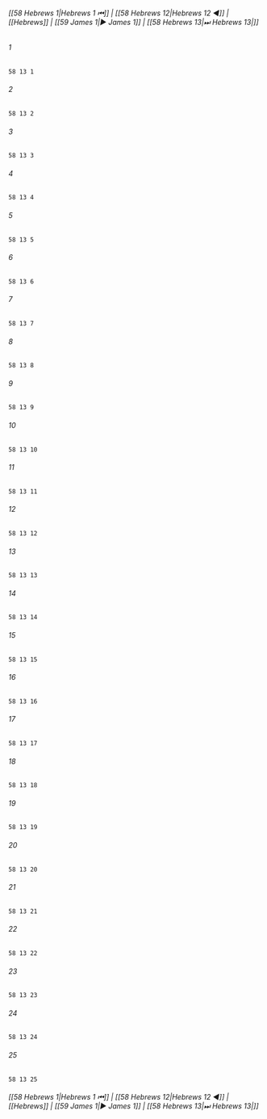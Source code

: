
###### [[58 Hebrews 1|Hebrews 1 ⏮]] | [[58 Hebrews 12|Hebrews 12 ◀]] | [[Hebrews]] | [[59 James 1|▶ James 1]] | [[58 Hebrews 13|⏭ Hebrews 13|]]

###### 1
``` verse
58 13 1 
```
###### 2
``` verse
58 13 2 
```
###### 3
``` verse
58 13 3 
```
###### 4
``` verse
58 13 4 
```
###### 5
``` verse
58 13 5 
```
###### 6
``` verse
58 13 6 
```
###### 7
``` verse
58 13 7 
```
###### 8
``` verse
58 13 8 
```
###### 9
``` verse
58 13 9 
```
###### 10
``` verse
58 13 10 
```
###### 11
``` verse
58 13 11 
```
###### 12
``` verse
58 13 12 
```
###### 13
``` verse
58 13 13 
```
###### 14
``` verse
58 13 14 
```
###### 15
``` verse
58 13 15 
```
###### 16
``` verse
58 13 16 
```
###### 17
``` verse
58 13 17 
```
###### 18
``` verse
58 13 18 
```
###### 19
``` verse
58 13 19 
```
###### 20
``` verse
58 13 20 
```
###### 21
``` verse
58 13 21 
```
###### 22
``` verse
58 13 22 
```
###### 23
``` verse
58 13 23 
```
###### 24
``` verse
58 13 24 
```
###### 25
``` verse
58 13 25 
```

###### [[58 Hebrews 1|Hebrews 1 ⏮]] | [[58 Hebrews 12|Hebrews 12 ◀]] | [[Hebrews]] | [[59 James 1|▶ James 1]] | [[58 Hebrews 13|⏭ Hebrews 13|]]

